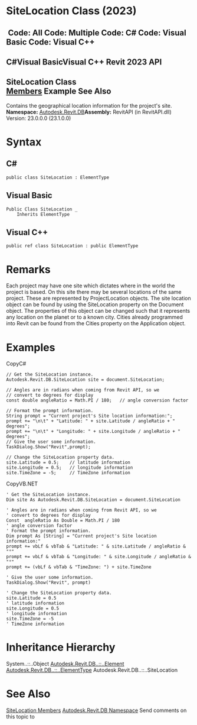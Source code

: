 # SiteLocation Class (2023)

﻿
 Code: All Code: Multiple Code: C# Code: Visual Basic Code: Visual C++   
---  
C#Visual BasicVisual C++
Revit 2023 API  
---  
SiteLocation Class  
[Members](ba2d8e8a-9ed4-9302-db48-4253ead4d1c8.md "SiteLocation Members") Example See Also  
---  
Contains the geographical location information for the project's site. 
**Namespace:** [Autodesk.Revit.DB](87546ba7-461b-c646-cbb1-2cb8f5bff8b2.md "Autodesk.Revit.DB Namespace")**Assembly:** RevitAPI (in RevitAPI.dll) Version: 23.0.0.0 (23.1.0.0)
# Syntax
C#  
---  
```text
public class SiteLocation : ElementType
```
  
Visual Basic  
---  
```text
Public Class SiteLocation _
	Inherits ElementType
```
  
Visual C++  
---  
```text
public ref class SiteLocation : public ElementType
```
  
# Remarks
Each project may have one site which dictates where in the world the project is based. On this site there may be several locations of the same project. These are represented by ProjectLocation objects. The site location object can be found by using the SiteLocation property on the Document object. The properties of this object can be changed such that it represents any location on the planet or to a known city. Cities already programmed into Revit can be found from the Cities property on the Application object. 
# Examples
CopyC#
```text
// Get the SiteLocation instance.
Autodesk.Revit.DB.SiteLocation site = document.SiteLocation;

// Angles are in radians when coming from Revit API, so we 
// convert to degrees for display
const double angleRatio = Math.PI / 180;   // angle conversion factor

// Format the prompt information. 
String prompt = "Current project's Site location information:";
prompt += "\n\t" + "Latitude: " + site.Latitude / angleRatio + " degrees";
prompt += "\n\t" + "Longitude: " + site.Longitude / angleRatio + " degrees";
// Give the user some information.
TaskDialog.Show("Revit",prompt);

// Change the SiteLocation property data.
site.Latitude = 0.5;    // latitude information
site.Longitude = 0.5;   // longitude information
site.TimeZone = -5;     // TimeZone information
```

CopyVB.NET
```text
' Get the SiteLocation instance.
Dim site As Autodesk.Revit.DB.SiteLocation = document.SiteLocation

' Angles are in radians when coming from Revit API, so we 
' convert to degrees for display
Const  angleRatio As Double = Math.PI / 180
' angle conversion factor
' Format the prompt information. 
Dim prompt As [String] = "Current project's Site location information:"
prompt += vbLf & vbTab & "Latitude: " & site.Latitude / angleRatio & "°"
prompt += vbLf & vbTab & "Longitude: " & site.Longitude / angleRatio & "°"
prompt += (vbLf & vbTab & "TimeZone: ") + site.TimeZone

' Give the user some information.
TaskDialog.Show("Revit", prompt)

' Change the SiteLocation property data.
site.Latitude = 0.5
' latitude information
site.Longitude = 0.5
' longitude information
site.TimeZone = -5
' TimeZone information
```

# Inheritance Hierarchy
System..::..Object [Autodesk.Revit.DB..::..Element](eb16114f-69ea-f4de-0d0d-f7388b105a16.md "Element Class") [Autodesk.Revit.DB..::..ElementType](ffb18296-0448-559c-580c-7857cbcdc094.md "ElementType Class") Autodesk.Revit.DB..::..SiteLocation
# See Also
[SiteLocation Members](ba2d8e8a-9ed4-9302-db48-4253ead4d1c8.md "SiteLocation Members")
[Autodesk.Revit.DB Namespace](87546ba7-461b-c646-cbb1-2cb8f5bff8b2.md "Autodesk.Revit.DB Namespace")
Send comments on this topic to 